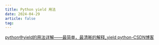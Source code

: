 ```yaml
---
title: Python yield 用法
date: 2024-04-29
article: false
tag:
---
```


 [python中yield的用法详解——最简单，最清晰的解释\_yield python-CSDN博客](https://blog.csdn.net/mieleizhi0522/article/details/82142856)